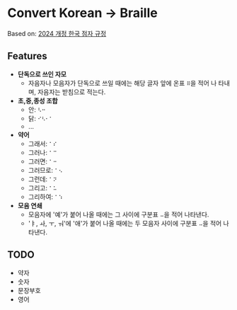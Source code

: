 # Convert Korean -> Braille

Based on: [2024 개정 한국 점자 규정](https://korean.go.kr/front_eng/down/down_02V.do?etc_seq=710&pageIndex=1)

## Features

- **단독으로 쓰인 자모**
    - 자음자나 모음자가 단독으로 쓰일 때에는 해당 글자 앞에 온표 `⠿`을 적어 나
타내며, 자음자는 받침으로 적는다.
- **초,중,종성 조합**
    - 안: `⠣⠒`
    - 닭: `⠊⠣⠂⠁`
    - ...
- **약어**
    - 그래서: `⠁⠎`
    - 그러나: `⠁⠉`
    - 그러면: `⠁⠒`
    - 그러므로: `⠁⠢`
    - 그런데: `⠁⠝`
    - 그리고: `⠁⠥`
    - 그리하여: `⠁⠱`
- **모음 연쇄**
    - 모음자에 '예'가 붙어 나올 때에는 그 사이에 구분표 `⠤`을 적어 나타낸다.
    - 'ㅑ, ㅘ, ㅜ, ㅝ'에 '애'가 붙어 나올 때에는 두 모음자 사이에 구분표 `⠤`을 적어 나타낸다.

## TODO

- 약자
- 숫자
- 문장부호
- 영어
